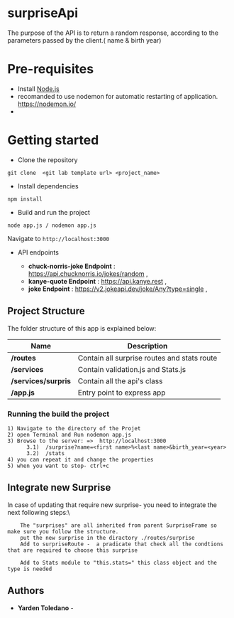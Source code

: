 # surpriseApi
The purpose of the API is to return a random response, according to the parameters passed by the client.( name & birth year)


# Pre-requisites
- Install [Node.js](https://nodejs.org/en/)
- recomanded to use nodemon for automatic restarting of application. https://nodemon.io/
- 
# Getting started
- Clone the repository
```
git clone  <git lab template url> <project_name>
```
- Install dependencies
```
npm install
```
- Build and run the project
```
node app.js / nodemon app.js
```
  Navigate to `http://localhost:3000`



- API  endpoints

  - **chuck-norris-joke Endpoint** : https://api.chucknorris.io/jokes/random ,
  - **kanye-quote  Endpoint** : https://api.kanye.rest ,
  - **joke  Endpoint** : https://v2.jokeapi.dev/joke/Any?type=single ,
  


## Project Structure
The folder structure of this app is explained below:

| Name                     | Description |
| ------------------------ | ------------------------------------------------------------------- |
| **/routes**              | Contain all surprise routes and stats route                         |          
| **/services**            | Contain validation.js and Stats.js                                  |
| **/services/surpris**    | Contain all the api's class                                         |
| **/app.js**              | Entry point to express app                                          |            





### Running the build the project

```
1) Navigate to the directory of the Projet
2) open Terminal and Run nodemon app.js
3) Browse to the server: =>  http://localhost:3000
      3.1)  /surprise?name=<first name>%<last name>&birth_year=<year>
      3.2)  /stats
4) you can repeat it and change the properties
5) when you want to stop- ctrl+c 
```
## Integrate new Surprise
In case of updating that require new surprise- you need to integrate the next following steps:\

``` Create the Surprise in a new moduld
    The "surprises" are all inherited from parent SurpriseFrame so make sure you follow the structure.
    put the new surprise in the diractory ./routes/surprise
    Add to surpriseRoute -  a pradicate that check all the condtions that are required to choose this surprise

    Add to Stats module to "this.stats=" this class object and the type is needed

```


## Authors

* **Yarden Toledano** - 



